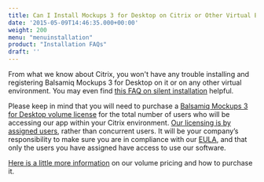 ```yaml
---
title: Can I Install Mockups 3 for Desktop on Citrix or Other Virtual Environments?
date: '2015-05-09T14:46:35.000+00:00'
weight: 200
menu: "menuinstallation"
product: "Installation FAQs"
draft: ''
---
```


From what we know about Citrix, you won't have any trouble installing and registering Balsamiq Mockups 3 for Desktop on it or on any other virtual environment. You may even find [this FAQ on silent installation](/installation/silentinstall/) helpful.

Please keep in mind that you will need to purchase a [Balsamiq Mockups 3 for Desktop volume license](https://balsamiq.com/buy/#dv) for the total number of users who will be accessing our app within your Citrix environment. [Our licensing is by assigned users](/sales/userscounted/), rather than concurrent users. It will be your company’s responsibility to make sure you are in compliance with our [EULA](https://balsamiq.com/eulas/), and that only the users you have assigned have access to use our software.

[Here is a little more information](/sales/discounts/#discounts-when-purchasing-multiple-mockups-3-for-desktop-licenses) on our volume pricing and how to purchase it.
